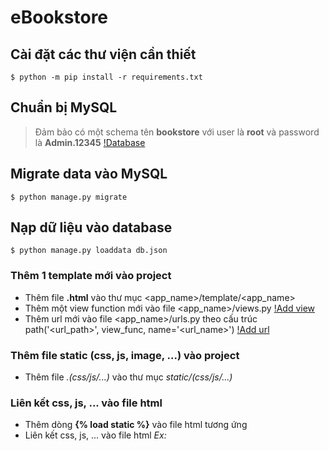 # eBookstore

## Cài đặt các thư viện cần thiết
```
$ python -m pip install -r requirements.txt
```

## Chuẩn bị MySQL
> Đảm bảo có một schema tên **bookstore** với user là **root** và password là **Admin.12345**
[!Database](https://github.com/binh234/eBookstore/blob/main/screenshots/database.png?raw=true)

## Migrate data vào MySQL
```
$ python manage.py migrate
```

## Nạp dữ liệu vào database
```
$ python manage.py loaddata db.json
```

### Thêm 1 template mới vào project
* Thêm file **.html** vào thư mục <app_name>/template/<app_name>
* Thêm một view function mới vào file <app_name>/views.py
[!Add view](https://github.com/binh234/eBookstore/blob/main/screenshots/view_func.png?raw=true)
* Thêm url mới vào file <app_name>/urls.py theo cấu trúc path('<url_path>', view_func, name='<url_name>')
[!Add url](https://github.com/binh234/eBookstore/blob/main/screenshots/url.png?raw=true)

### Thêm file static (css, js, image, ...) vào project
* Thêm file *.(css/js/...)* vào thư mục *static/(css/js/...)*

### Liên kết css, js, ... vào file html
* Thêm dòng **{% load static %}** vào file html tương ứng
* Liên kết css, js, ... vào file html
*Ex:* <link rel="stylesheet" href="{% static 'css/style.css' %}">
